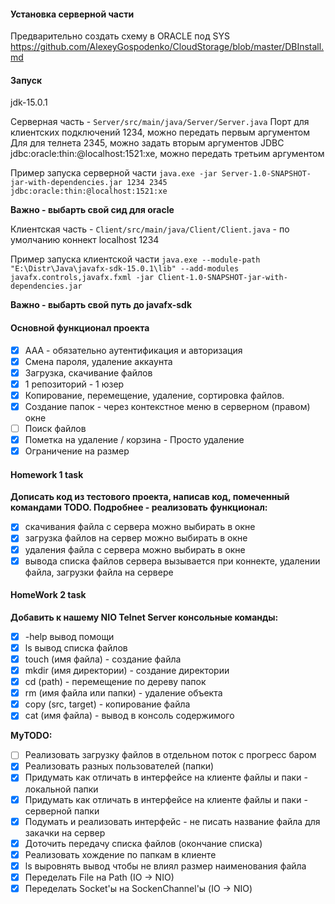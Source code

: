 #### Установка серверной части
Предварительно создать схему в ORACLE под SYS https://github.com/AlexeyGospodenko/CloudStorage/blob/master/DBInstall.md

#### Запуск
jdk-15.0.1

Серверная часть - `Server/src/main/java/Server/Server.java`
Порт для клиентских подключений 1234, можно передать первым аргументом
Для для телнета 2345, можно задать вторым аргументов
JDBC jdbc:oracle:thin:@localhost:1521:xe, можно передать третьим аргументом

Пример запуска серверной части
`java.exe -jar Server-1.0-SNAPSHOT-jar-with-dependencies.jar 1234 2345 jdbc:oracle:thin:@localhost:1521:xe`

**Важно - выбарть свой сид для oracle**

Клиентская часть - `Client/src/main/java/Client/Client.java` - по умолчанию коннект localhost 1234

Пример запуска клиентской части
`java.exe --module-path "E:\Distr\Java\javafx-sdk-15.0.1\lib" --add-modules javafx.controls,javafx.fxml -jar Client-1.0-SNAPSHOT-jar-with-dependencies.jar`

**Важно - выбарть свой путь до javafx-sdk**

#### Основной функционал проекта

- [x] ААА - обязательно аутентификация и авторизация
- [x] Смена пароля, удаление аккаунта
- [x] Загрузка, скачивание файлов
- [x] 1 репозиторий - 1 юзер
- [x] Копирование, перемещение, удаление, сортировка файлов.
- [x] Создание папок - через контекстное меню в серверном (правом) окне
- [ ] Поиск файлов
- [x] Пометка на удаление / корзина - Просто удаление
- [X] Ограничение на размер

#### Homework 1 task

**Дописать код из тестового проекта, написав код, помеченный командами TODO. Подробнее - реализовать функционал:**

- [x] скачивания файла с сервера		можно выбирать в окне
- [x] загрузка файлов на сервер			можно выбирать в окне
- [x] удаления файла с сервера			можно выбирать в окне
- [x] вывода списка файлов сервера      вызывается при коннекте, удалении файла, загрузки файла на сервере

#### HomeWork 2 task

**Добавить к нашему NIO Telnet Server консольные команды:**

- [x] -help вывод помощи
- [x] ls вывод списка файлов
- [x] touch (имя файла) - создание файла
- [x] mkdir (имя директории) - создание директории
- [x] cd (path) - перемещение по дереву папок
- [x] rm (имя файла или папки) - удаление объекта
- [x] copy (src, target) - копирование файла
- [x] cat (имя файла) - вывод в консоль содержимого

**MyTODO:**

- [ ] Реализовать загрузку файлов в отдельном поток с прогресс баром
- [x] Реализовать разных пользователей (папки)
- [x] Придумать как отличать в интерфейсе на клиенте файлы и паки - локальной папки
- [x] Придумать как отличать в интерфейсе на клиенте файлы и паки - серверной папки
- [x] Подумать и реализовать интерфейс - не писать название файла для закачки на сервер
- [x] Доточить передачу списка файлов (окончание списка)
- [x] Реализовать хождение по папкам в клиенте
- [x] ls выровнять вывод чтобы не влиял размер наименования файла
- [x] Переделать File на Path (IO -> NIO)
- [x] Переделать Socket'ы на SockenChannel'ы (IO -> NIO)

